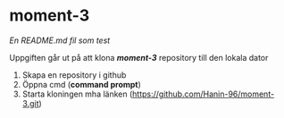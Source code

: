 # moment-3

_En README.md fil som test_

Uppgiften går ut på att klona **_moment-3_** repository till den lokala dator

1. Skapa en repository i github
2. Öppna cmd (**command prompt**)
3. Starta kloningen mha länken (https://github.com/Hanin-96/moment-3.git)
